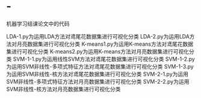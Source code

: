 # -
机器学习结课论文中的代码

LDA-1.py为运用LDA方法对鸢尾花数据集进行可视化分类
LDA-2.py为运用LDA方法对月亮数据集进行可视化分类
K-means1.py为运用K-means方法对鸢尾花数据集进行可视化分类
K-means2.py为运用K-means方法对月亮数据集进行可视化分类
SVM-1-1.py为运用线性SVM方法对鸢尾花数据集进行可视化分类
SVM-1-2.py为运用SVM非线性-多项式特征方法对鸢尾花数据集进行可视化分类
SVM-1-3.py为运用SVM非线性-核方法对鸢尾花数据集进行可视化分类
SVM-2-1.py为运用SVM非线性-多项式特征方法对月亮数据集进行可视化分类
SVM-2-2.py为运用SVM非线性-核方法对月亮数据集进行可视化分类


